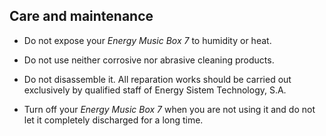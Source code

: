 ## Care and maintenance

*	Do not expose your *Energy Music Box 7* to humidity or heat.

*	Do not use neither corrosive nor abrasive cleaning products.

*	Do not disassemble it. All reparation works should be carried out exclusively by qualified staff of Energy Sistem Technology, S.A.

*	Turn off your *Energy Music Box 7* when you are not using it and do not let it completely discharged for a long time.
